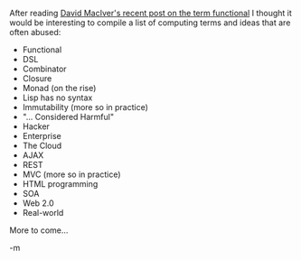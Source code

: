 After reading [David MacIver's recent post on the term functional](http://www.drmaciver.com/2009/05/a-problem-of-language/) I thought it would be interesting to compile a list of computing terms and ideas that are often abused:

-  Functional
-  DSL
-  Combinator
-  Closure
-  Monad (on the rise)
-  Lisp has no syntax
-  Immutability (more so in practice)
-  "... Considered Harmful"
-  Hacker
-  Enterprise
-  The Cloud
-  AJAX
-  REST
-  MVC (more so in practice)
-  HTML programming
-  SOA
-  Web 2.0
- Real-world

More to come...

-m
